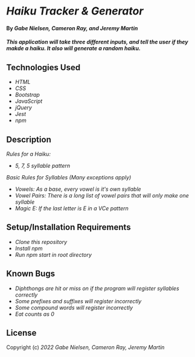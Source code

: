 # _Haiku Tracker & Generator_

#### By _**Gabe Nielsen, Cameron Ray, and Jeremy Martin**_

#### _This application will take three different inputs, and tell the user if they makde a haiku. It also will generate a random haiku._

## Technologies Used

- _HTML_
- _CSS_
- _Bootstrap_
- _JavaScript_
- _jQuery_
- _Jest_
- _npm_

## Description

_Rules for a Haiku:_

- _5, 7, 5 syllable pattern_

_Basic Rules for Syllables (Many exceptions apply)_

- _Vowels: As a base, every vowel is it's own syllable_
- _Vowel Pairs: There is a long list of vowel pairs that will only make one syllable_
- _Magic E: If the last letter is E in a VCe pattern_

## Setup/Installation Requirements

- _Clone this repository_
- _Install npm_
- _Run npm start in root directory_

## Known Bugs

- _Diphthongs are hit or miss on if the program will register syllables correctly_
- _Some prefixes and suffixes will register incorrectly_
- _Some compound words will register incorrectly_
- _Eat counts as 0_

## License

Copyright (c) _2022_ _Gabe Nielsen, Cameron Ray, Jeremy Martin_
